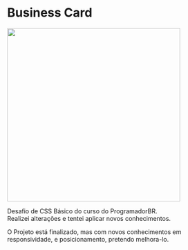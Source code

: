 # Business Card

<img style="align: center" src="https://github.com/LucasCGentile/Business-Card/blob/main/img/projeto.png" width="400">

Desafio de CSS Básico do curso do ProgramadorBR.\
 Realizei alterações e tentei aplicar novos conhecimentos.

O Projeto está finalizado, mas com novos conhecimentos em responsividade, e posicionamento, pretendo melhora-lo.
